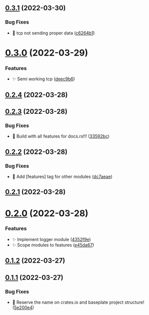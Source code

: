 ## [0.3.1](https://github.com/ChecksumDev/chksm/compare/v0.3.0...v0.3.1) (2022-03-30)


### Bug Fixes

* :bug: tcp not sending proper data ([c6264b1](https://github.com/ChecksumDev/chksm/commit/c6264b1ed8cf925b1a6e0ecfb79b5de8f876c5f8))



# [0.3.0](https://github.com/ChecksumDev/chksm/compare/v0.2.4...v0.3.0) (2022-03-29)


### Features

* :sparkles: Semi working tcp ([deec9b6](https://github.com/ChecksumDev/chksm/commit/deec9b600cd5e8efbedf3dbdb677a72892b38b91))



## [0.2.4](https://github.com/ChecksumDev/chksm/compare/v0.2.3...v0.2.4) (2022-03-28)



## [0.2.3](https://github.com/ChecksumDev/chksm/compare/v0.2.2...v0.2.3) (2022-03-28)


### Bug Fixes

* :bug: Build with all features for docs.rs!!! ([33592bc](https://github.com/ChecksumDev/chksm/commit/33592bc97df8f876ddb8a31d69c9fd55c6117136))



## [0.2.2](https://github.com/ChecksumDev/chksm/compare/v0.2.1...v0.2.2) (2022-03-28)


### Bug Fixes

* :bug: Add [features] tag for other modules ([dc7aeae](https://github.com/ChecksumDev/chksm/commit/dc7aeae38b136c04b607d3cb73dff063fdde9c11))



## [0.2.1](https://github.com/ChecksumDev/chksm/compare/v0.2.0...v0.2.1) (2022-03-28)



# [0.2.0](https://github.com/ChecksumDev/chksm/compare/v0.1.2...v0.2.0) (2022-03-28)


### Features

* :sparkles: Implement logger module ([4352f9e](https://github.com/ChecksumDev/chksm/commit/4352f9ec3035ec0d68755434a381d1b315354cea))
* :sparkles: Scope modules to features ([e45da67](https://github.com/ChecksumDev/chksm/commit/e45da6748f7341244c8cf99695c7b558e2a6c821))



## [0.1.2](https://github.com/ChecksumDev/chksm/compare/v0.1.1...v0.1.2) (2022-03-27)



## [0.1.1](https://github.com/ChecksumDev/chksm/compare/5e200e48b60fcfe092caf40dfa3c7bdb6e081b44...v0.1.1) (2022-03-27)


### Bug Fixes

* :tada: Reserve the name on crates.io and baseplate project structure! ([5e200e4](https://github.com/ChecksumDev/chksm/commit/5e200e48b60fcfe092caf40dfa3c7bdb6e081b44))



